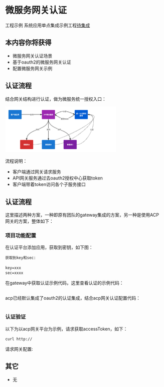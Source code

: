 # 微服务网关认证

工程示例
系统应用单点集成示例工程[待集成](#)

## 本内容你将获得
- 微服务网关认证场景
- 基于oauth2的微服务网关认证
- 配置微服务网关示例

## 认证流程 

结合网关结构进行认证，做为微服务统一授权入口：

<img src="/sso/gateway_oauth2.png" width="70%" />

流程说明：
- 客户端通过网关请求服务
- API网关服务通过去oauth2授权中心获取token
- 客户端带着token访问各个子服务接口 

## 认证流程

这里描述两种方案，一种即原有团队的gateway集成的方案，另一种是使用ACP网关的方案，整体如下：

### 项目功能配置

在认证平台添加应用，获取到密钥，如下图：
```shell
获取到key和sec:

key=xxx
sec=xxxx
```

在gateway中获取认证示例代码，这里查看认证的示例代码：

```java

```

acp已经默认集成了oauth2的认证集成，结合acp网关认证配置代码：
```java

```

### 认证验证
以下为以acp网关平台为示例，请求获取accessToken，如下：

```shell
curl http://
```

请求网关配置:


## 其它

- 无
